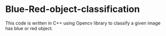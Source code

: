 # Blue-Red-object-classification
This code is written in C++ using Opencv library to classify a given image has  blue or red object.
